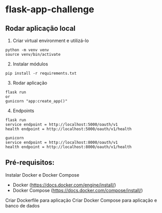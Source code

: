 # flask-app-challenge

## Rodar aplicação local

1. Criar virtual environment e utilizá-lo
```
python -m venv venv
source venv/bin/activate
```

2. Instalar módulos
```
pip install -r requirements.txt
```

3. Rodar aplicação
```
flask run
or
gunicorn "app:create_app()" 
```

4. Endpoints
```
flask run
service endpoint = http://localhost:5000/oauth/v1
health endpoint = http://localhost:5000/oauth/v1/health

gunicorn
service endpoint = http://localhost:8000/oauth/v1
health endpoint = http://localhost:8000/oauth/v1/health
```

## Pré-requisitos:
Instalar Docker e Docker Compose

- Docker (https://docs.docker.com/engine/install/)
- Docker Compose (https://docs.docker.com/compose/install/)

Criar Dockerfile para aplicação
Criar Docker Compose para aplicação e banco de dados
